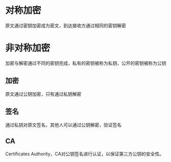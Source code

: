 
# 对称加密

原文通过密钥加密成为密文，到达接收方通过相同的密钥解密

# 非对称加密

加密与解密通过不同的密钥完成，私有的密钥被称为私钥，公开的密钥被称为公钥

## 加密

原文通过公钥加密，只有通过私钥解密

## 签名

通过私钥对原文签名，其他人可以通过公钥解密，验证签名

## CA

Certificates Authority，CA对公钥签名进行认证，以保证第三方公钥的安全性。

